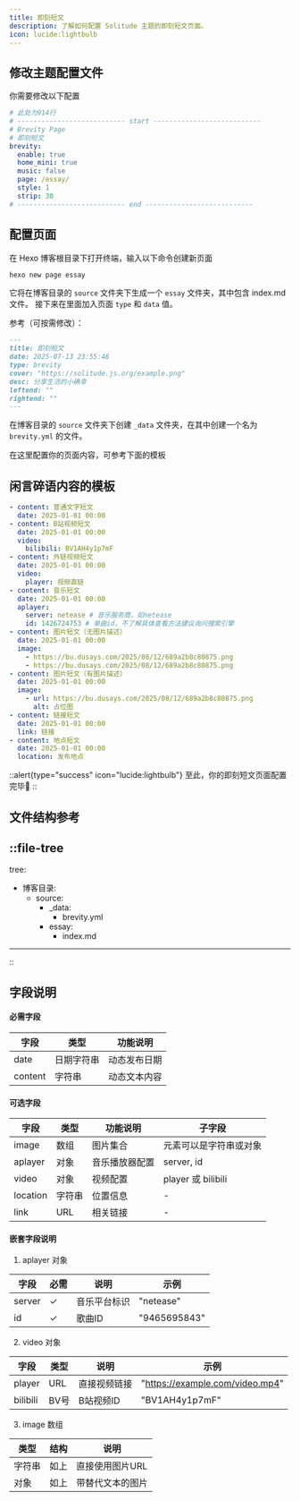 ```yaml
---
title: 即刻短文
description: 了解如何配置 Solitude 主题的即刻短文页面。
icon: lucide:lightbulb
---
```


## 修改主题配置文件
你需要修改以下配置

```yml [_config.solitude.yml]
# 此处为914行
# --------------------------- start ---------------------------
# Brevity Page
# 即刻短文
brevity:
  enable: true
  home_mini: true
  music: false
  page: /essay/
  style: 1
  strip: 30
# --------------------------- end ---------------------------
```

## 配置页面
在 Hexo 博客根目录下打开终端，输入以下命令创建新页面

```bash
hexo new page essay
```

它将在博客目录的 `source` 文件夹下生成一个 `essay` 文件夹，其中包含 index.md 文件。
接下来在里面加入页面 `type` 和 `data` 值。

参考（可按需修改）：
```md [index.md]
---
title: 即刻短文
date: 2025-07-13 23:55:48
type: brevity
cover: "https://solitude.js.org/example.png"
desc: 分享生活的小确幸
leftend: ""
rightend: ""
---
```


在博客目录的 `source` 文件夹下创建 `_data` 文件夹，在其中创建一个名为 `brevity.yml` 的文件。

在这里配置你的页面内容，可参考下面的模板

## 闲言碎语内容的模板
```yml [brevity.yml]
- content: 普通文字短文
  date: 2025-01-01 00:00
- content: B站视频短文
  date: 2025-01-01 00:00
  video:
    bilibili: BV1AH4y1p7mF
- content: 外链视频短文
  date: 2025-01-01 00:00
  video:
    player: 视频直链
- content: 音乐短文
  date: 2025-01-01 00:00
  aplayer:
    server: netease # 音乐服务商，如netease
    id: 1426724753 # 单曲id，不了解具体查看方法建议询问搜索引擎
- content: 图片短文（无图片描述）
  date: 2025-01-01 00:00
  image:
    - https://bu.dusays.com/2025/08/12/689a2b8c80875.png
    - https://bu.dusays.com/2025/08/12/689a2b8c80875.png
- content: 图片短文（有图片描述）
  date: 2025-01-01 00:00
  image:
    - url: https://bu.dusays.com/2025/08/12/689a2b8c80875.png
      alt: 占位图
- content: 链接短文
  date: 2025-01-01 00:00
  link: 链接
- content: 地点短文
  date: 2025-01-01 00:00
  location: 发布地点
```

::alert{type="success" icon="lucide:lightbulb"}
  至此，你的即刻短文页面配置完毕🎉
::

## 文件结构参考
::file-tree
---
tree:
  - 博客目录:
    - source:
      - _data:
        - brevity.yml
      - essay:
        - index.md    
---
::

## 字段说明

#### 必需字段

 | 字段    | 类型         | 功能说明         | 
 |---------|--------------|------------------|
 | date    | 日期字符串   | 动态发布日期     |
 | content | 字符串       | 动态文本内容     |

#### 可选字段

 | 字段      | 类型   | 功能说明            | 子字段                 |
 |-----------|--------|--------------------|------------------------|
 | image     | 数组   | 图片集合            | 元素可以是字符串或对象 |
 | aplayer   | 对象   | 音乐播放器配置      | server, id             |
 | video     | 对象   | 视频配置           | player 或 bilibili     |
 | location  | 字符串 | 位置信息           | -                      |
 | link      | URL    | 相关链接           | -                      |

#### 嵌套字段说明

1. aplayer 对象

| 字段   | 必需 | 说明         | 示例        |
|--------|------|--------------|-------------|
| server | ✓    | 音乐平台标识 | "netease"   |
| id     | ✓    | 歌曲ID       | "9465695843"   |

2. video 对象

| 字段     | 类型   | 说明         | 示例                   |
|----------|--------|--------------|------------------------|
| player   | URL    | 直接视频链接 | "https://example.com/video.mp4" |
| bilibili | BV号   | B站视频ID    | "BV1AH4y1p7mF"         |

3. image 数组

| 类型   | 结构     | 说明                | 
|--------|---------|---------------------|
| 字符串 | 如上     | 直接使用图片URL      | 
| 对象   | 如上     | 带替代文本的图片     | 
